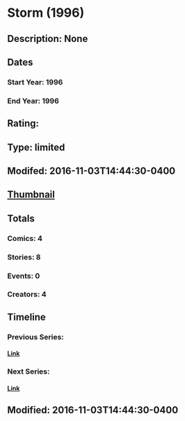 # Storm (1996)
## Description: None
## Dates
### Start Year: 1996
### End Year: 1996
## Rating: 
## Type: limited
## Modifed: 2016-11-03T14:44:30-0400
## [Thumbnail](http://i.annihil.us/u/prod/marvel/i/mg/4/00/581b857860da8.jpg)
## Totals
### Comics: 4
### Stories: 8
### Events: 0
### Creators: 4
## Timeline
### Previous Series: 
#### [Link]()
### Next Series: 
#### [Link]()
## Modified: 2016-11-03T14:44:30-0400